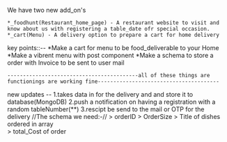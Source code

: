 We have two new add_on's

	*_foodhunt(Restaurant_home_page) - A restaurant website to visit and know about us with registering a table_date ofr special occasion.
	*_cart(Menu) - A delivery option to prepare a cart for home delivery

key points::--
  	*Make a cart for menu to be food_deliverable to your Home
	*Make a vibrent menu with post component 
	*Make a schema to store a order with Invoice to be sent to user mail


	------------------------------------------all of these things are functionings are working fine---------------------------------------

new updates --
	1.takes data in for the delivery and and store it to database(MongoDB) 
	2.push a notification on having a registration with a random tableNumber(**)
	3.rescipt be send to the mail or OTP for the delivery 
		//The schema we need:-//
    			> orderID
	  		> OrderSize
	  		> Title of  dishes ordered in array  
  			> total_Cost of order
	   
